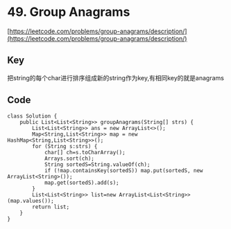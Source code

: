 # 49. Group Anagrams
[https://leetcode.com/problems/group-anagrams/description/](https://leetcode.com/problems/group-anagrams/description/)

## Key
把string的每个char进行排序组成新的string作为key,有相同key的就是anagrams

## Code
```
class Solution {
    public List<List<String>> groupAnagrams(String[] strs) {
        List<List<String>> ans = new ArrayList<>();
        Map<String,List<String>> map = new HashMap<String,List<String>>();
    	for (String s:strs) {
    		char[] ch=s.toCharArray();
    		Arrays.sort(ch);
    		String sortedS=String.valueOf(ch);
    		if (!map.containsKey(sortedS)) map.put(sortedS, new ArrayList<String>());
    		map.get(sortedS).add(s);
    	}
    	List<List<String>> list=new ArrayList<List<String>>(map.values());
    	return list;   	
    }
}
```
